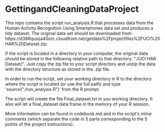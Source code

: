 GettingandCleaningDataProject
=============================

<p> This repo contains the script run_analysis.R that processes data from the Human Activity Recognition Using Smartphones data set and produces a tidy dataset. The original data set should be downloaded from: https://d396qusza40orc.cloudfront.net/getdata%2Fprojectfiles%2FUCI%20HAR%20Dataset.zip.</p>

<p>If the script is located in a directory in your computer, the original data should be stored in the following relative path to that directory:  "./UCI HAR Dataset/". Just copy the zip file to your script directory and unzip the data with the directory structure as stored in the .zip file.</p>

<p>In order to run the script, set your working directory in R to the directory where the script is located (or use the full path) and type 'source("./run_analysis.R")' from the R prompt. </p>

<p> The script will create the file Final_dataset.txt in you working directory. It also will let a final_dataset data.frame in the memory of your R session. </p>

<p> More information can be found in codebook.md and in the script's inline comments (which separate the code in 5 parts corresponding to the 5 points of the project instructions).</p>


